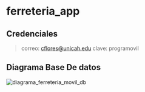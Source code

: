 
# ferreteria_app

## Credenciales

> correo: cflores@unicah.edu
> clave: programovil 

## Diagrama Base De datos
![diagrama_ferreteria_movil_db](https://user-images.githubusercontent.com/87434174/159982026-e5ee0252-2d19-43d1-9002-0dfec3c6774c.jpg)
